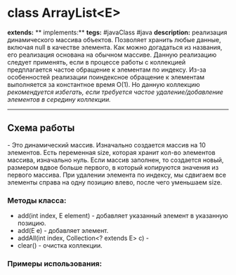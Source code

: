 # class ArrayList\<E>
**extends:** 
** implements:** 
**tegs:** #javaClass #java
**description:** реализация динамического массива объектов. Позволяет хранить любые данные, включая null в качестве элемента. Как можно догадаться из названия, его реализация основана на обычном массиве. Данную реализацию следует применять, если в процессе работы с коллекцией предплагается частое обращение к элементам по индексу. Из-за особенностей реализации поиндексное обращение к элементам выполняется за константное время O(1). Но данную коллекцию *рекомендуется избегать, если требуется частое удаление/добавление элементов в середину коллекции.*

---

## Схема работы
\- Это динамический массив. Изначально создается массив на 10 элементов. Есть переменная size, которая хранит кол-во элементов массива, изначально нуль. Если массив заполнен, то создается новый, размером вдвое больше первого, в который копируются значения из первого массива. При удалении элемента по индексу, мы сдвигаем все элементы справа на одну позицию влево, после чего уменьшаем size. 

### Методы класса:
- add(int index, E element) - добавляет указанный элемент в указанную позицию.
- add(E e) - добавляет элемент.
- addAll(int index, Collection\<? extends E> c) - 
- clear() - очистка коллекции.

### Примеры использования:
